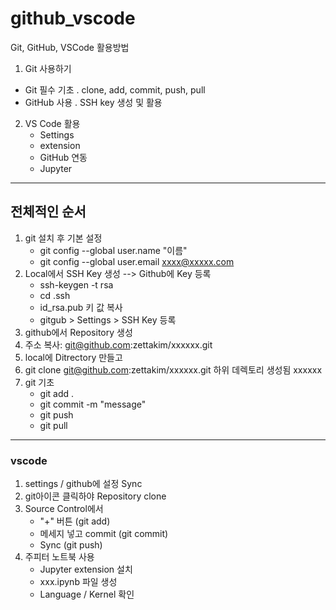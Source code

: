 # github_vscode
Git, GitHub, VSCode 활용방법

1. Git 사용하기
  - Git 필수 기초
    . clone, add, commit, push, pull
  - GitHub 사용
    . SSH key 생성 및 활용
2. VS Code 활용
   - Settings
   - extension
   - GitHub 연동
   - Jupyter
-----------------------
## 전체적인 순서

1. git 설치 후 기본 설정
   - git config --global user.name "이름"
   - git config --global user.email xxxx@xxxxx.com
3. Local에서 SSH Key 생성 --> Github에 Key 등록
   - ssh-keygen -t rsa
   - cd .ssh
   - id_rsa.pub 키 값 복사
   - gitgub >  Settings > SSH Key 등록
4. github에서 Repository 생성
5. 주소 복사: git@github.com:zettakim/xxxxxx.git
6. local에 Ditrectory 만들고
7. git clone git@github.com:zettakim/xxxxxx.git 하위 데렉토리 생성됨 xxxxxx
8. git 기초
   - git add .
   - git commit -m "message"
   - git push
   - git pull
  
---------------------------
### vscode
1. settings / github에 설정 Sync
2. git아이콘 클릭하야 Repository clone
3. Source Control에서
   - "+" 버튼 (git add)
   - 메세지 넣고 commit (git commit)
   - Sync (git push)
4. 주피터 노트북 사용
   - Jupyter extension 설치
   - xxx.ipynb 파일 생성
   - Language / Kernel 확인
